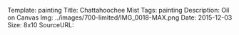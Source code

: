 Template: painting
Title:  Chattahoochee Mist
Tags: painting
Description: Oil on Canvas
Img: ../images/700-limited/IMG_0018-MAX.png
Date: 2015-12-03
Size: 8x10
SourceURL: 
    